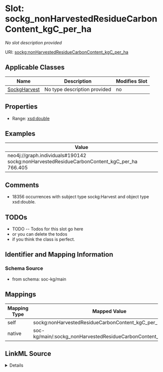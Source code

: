 

# Slot: sockg_nonHarvestedResidueCarbonContent_kgC_per_ha


_No slot description provided_





URI: [sockg:nonHarvestedResidueCarbonContent_kgC_per_ha](http://www.semanticweb.org/sockg/ontologies/2024/0/soil-carbon-ontology/nonHarvestedResidueCarbonContent_kgC_per_ha)



<!-- no inheritance hierarchy -->





## Applicable Classes

| Name | Description | Modifies Slot |
| --- | --- | --- |
| [SockgHarvest](../classes/SockgHarvest.md) | No type description provided |  no  |







## Properties

* Range: [xsd:double](http://www.w3.org/2001/XMLSchema#double)






## Examples

| Value |
| --- |
| neo4j://graph.individuals#190142 sockg:nonHarvestedResidueCarbonContent_kgC_per_ha 766.405 |

## Comments

* 18356 occurrences with subject type sockg:Harvest and object type xsd:double.

## TODOs

* TODO -- Todos for this slot go here
* or you can delete the todos
* if you think the class is perfect.

## Identifier and Mapping Information







### Schema Source


* from schema: soc-kg/main




## Mappings

| Mapping Type | Mapped Value |
| ---  | ---  |
| self | sockg:nonHarvestedResidueCarbonContent_kgC_per_ha |
| native | soc-kg/main/:sockg_nonHarvestedResidueCarbonContent_kgC_per_ha |




## LinkML Source

<details>
```yaml
name: sockg_nonHarvestedResidueCarbonContent_kgC_per_ha
description: No slot description provided
todos:
- TODO -- Todos for this slot go here
- or you can delete the todos
- if you think the class is perfect.
comments:
- 18356 occurrences with subject type sockg:Harvest and object type xsd:double.
examples:
- value: neo4j://graph.individuals#190142 sockg:nonHarvestedResidueCarbonContent_kgC_per_ha
    766.405
from_schema: soc-kg/main
rank: 1000
slot_uri: sockg:nonHarvestedResidueCarbonContent_kgC_per_ha
alias: sockg_nonHarvestedResidueCarbonContent_kgC_per_ha
domain_of:
- sockg_Harvest
range: double

```
</details>